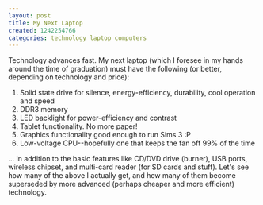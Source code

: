 ```yaml
---
layout: post
title: My Next Laptop
created: 1242254766
categories: technology laptop computers
---
```

Technology advances fast. My next laptop (which I foresee in my hands around the time of graduation) must have the following (or better, depending on technology and price):

1. Solid state drive for silence, energy-efficiency, durability, cool operation and speed
1. DDR3 memory
1. LED backlight for power-efficiency and contrast
1. Tablet functionality. No more paper!
1. Graphics functionality good enough to run Sims 3 :P
1. Low-voltage CPU--hopefully one that keeps the fan off 99% of the time

... in addition to the basic features like CD/DVD drive (burner), USB ports, wireless chipset, and multi-card reader (for SD cards and stuff). Let's see how many of the above I actually get, and how many of them become superseded by more advanced (perhaps cheaper and more efficient) technology.
